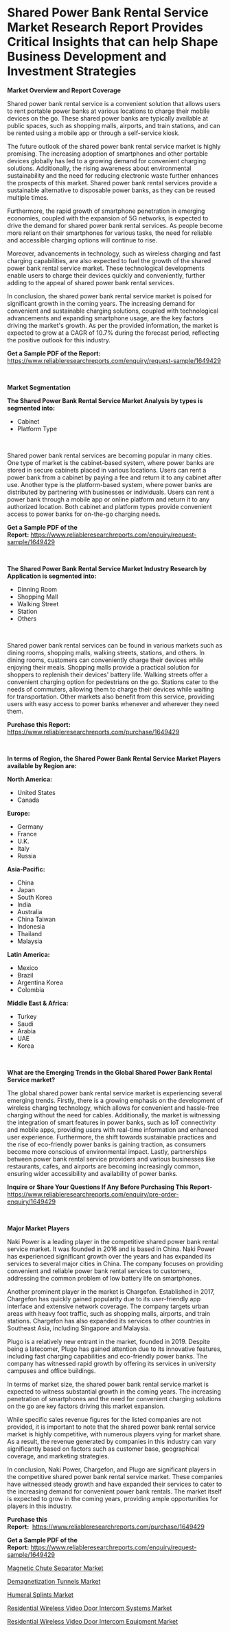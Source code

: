 <p><h1>Shared Power Bank Rental Service Market Research Report Provides Critical Insights that can help Shape Business Development and Investment Strategies</h1></p><p><strong>Market Overview and Report Coverage</strong></p>
<p><p>Shared power bank rental service is a convenient solution that allows users to rent portable power banks at various locations to charge their mobile devices on the go. These shared power banks are typically available at public spaces, such as shopping malls, airports, and train stations, and can be rented using a mobile app or through a self-service kiosk.</p><p>The future outlook of the shared power bank rental service market is highly promising. The increasing adoption of smartphones and other portable devices globally has led to a growing demand for convenient charging solutions. Additionally, the rising awareness about environmental sustainability and the need for reducing electronic waste further enhances the prospects of this market. Shared power bank rental services provide a sustainable alternative to disposable power banks, as they can be reused multiple times.</p><p>Furthermore, the rapid growth of smartphone penetration in emerging economies, coupled with the expansion of 5G networks, is expected to drive the demand for shared power bank rental services. As people become more reliant on their smartphones for various tasks, the need for reliable and accessible charging options will continue to rise.</p><p>Moreover, advancements in technology, such as wireless charging and fast charging capabilities, are also expected to fuel the growth of the shared power bank rental service market. These technological developments enable users to charge their devices quickly and conveniently, further adding to the appeal of shared power bank rental services.</p><p>In conclusion, the shared power bank rental service market is poised for significant growth in the coming years. The increasing demand for convenient and sustainable charging solutions, coupled with technological advancements and expanding smartphone usage, are the key factors driving the market's growth. As per the provided information, the market is expected to grow at a CAGR of 10.7% during the forecast period, reflecting the positive outlook for this industry.</p></p>
<p><strong>Get a Sample PDF of the Report:</strong> <a href="https://www.reliableresearchreports.com/enquiry/request-sample/1649429">https://www.reliableresearchreports.com/enquiry/request-sample/1649429</a></p>
<p>&nbsp;</p>
<p><strong>Market Segmentation</strong></p>
<p><strong>The Shared Power Bank Rental Service Market Analysis by types is segmented into:</strong></p>
<p><ul><li>Cabinet</li><li>Platform Type</li></ul></p>
<p>&nbsp;</p>
<p><p>Shared power bank rental services are becoming popular in many cities. One type of market is the cabinet-based system, where power banks are stored in secure cabinets placed in various locations. Users can rent a power bank from a cabinet by paying a fee and return it to any cabinet after use. Another type is the platform-based system, where power banks are distributed by partnering with businesses or individuals. Users can rent a power bank through a mobile app or online platform and return it to any authorized location. Both cabinet and platform types provide convenient access to power banks for on-the-go charging needs.</p></p>
<p><strong>Get a Sample PDF of the Report:</strong>&nbsp;<a href="https://www.reliableresearchreports.com/enquiry/request-sample/1649429">https://www.reliableresearchreports.com/enquiry/request-sample/1649429</a></p>
<p>&nbsp;</p>
<p><strong>The Shared Power Bank Rental Service Market Industry Research by Application is segmented into:</strong></p>
<p><ul><li>Dinning Room</li><li>Shopping Mall</li><li>Walking Street</li><li>Station</li><li>Others</li></ul></p>
<p>&nbsp;</p>
<p><p>Shared power bank rental services can be found in various markets such as dining rooms, shopping malls, walking streets, stations, and others. In dining rooms, customers can conveniently charge their devices while enjoying their meals. Shopping malls provide a practical solution for shoppers to replenish their devices' battery life. Walking streets offer a convenient charging option for pedestrians on the go. Stations cater to the needs of commuters, allowing them to charge their devices while waiting for transportation. Other markets also benefit from this service, providing users with easy access to power banks whenever and wherever they need them.</p></p>
<p><strong>Purchase this Report:</strong>&nbsp; <a href="https://www.reliableresearchreports.com/purchase/1649429">https://www.reliableresearchreports.com/purchase/1649429</a></p>
<p>&nbsp;</p>
<p><strong>In terms of Region, the Shared Power Bank Rental Service Market Players available by Region are:</strong></p>
<p>
    <p> <strong> North America: </strong>
        <ul>
            <li>United States</li>
            <li>Canada</li>
        </ul>
        </p> 
    <p> <strong> Europe: </strong>
        <ul>
            <li>Germany</li>
            <li>France</li>
            <li>U.K.</li>
            <li>Italy</li>
            <li>Russia</li>
        </ul>
        </p> 
    <p> <strong> Asia-Pacific: </strong>
        <ul>
            <li>China</li>
            <li>Japan</li>
            <li>South Korea</li>
            <li>India</li>
            <li>Australia</li>
            <li>China Taiwan</li>
            <li>Indonesia</li>
            <li>Thailand</li>
            <li>Malaysia</li>
        </ul>
        </p> 
    <p> <strong> Latin America: </strong>
        <ul>
            <li>Mexico</li>
            <li>Brazil</li>
            <li>Argentina Korea</li>
            <li>Colombia</li>
        </ul>
        </p> 
    <p> <strong> Middle East & Africa: </strong>
        <ul>
            <li>Turkey</li>
            <li>Saudi</li>
            <li>Arabia</li>
            <li>UAE</li>
            <li>Korea</li>
        </ul>
    </p>
    </p>
<p>&nbsp;</p>
<p><strong>What are the Emerging Trends in the Global Shared Power Bank Rental Service market?</strong></p>
<p><p>The global shared power bank rental service market is experiencing several emerging trends. Firstly, there is a growing emphasis on the development of wireless charging technology, which allows for convenient and hassle-free charging without the need for cables. Additionally, the market is witnessing the integration of smart features in power banks, such as IoT connectivity and mobile apps, providing users with real-time information and enhanced user experience. Furthermore, the shift towards sustainable practices and the rise of eco-friendly power banks is gaining traction, as consumers become more conscious of environmental impact. Lastly, partnerships between power bank rental service providers and various businesses like restaurants, cafes, and airports are becoming increasingly common, ensuring wider accessibility and availability of power banks.</p></p>
<p><strong>Inquire or Share Your Questions If Any Before Purchasing This Report</strong>- <a href="https://www.reliableresearchreports.com/enquiry/pre-order-enquiry/1649429">https://www.reliableresearchreports.com/enquiry/pre-order-enquiry/1649429</a></p>
<p>&nbsp;</p>
<p><strong>Major Market Players</strong></p>
<p><p>Naki Power is a leading player in the competitive shared power bank rental service market. It was founded in 2016 and is based in China. Naki Power has experienced significant growth over the years and has expanded its services to several major cities in China. The company focuses on providing convenient and reliable power bank rental services to customers, addressing the common problem of low battery life on smartphones.</p><p>Another prominent player in the market is Chargefon. Established in 2017, Chargefon has quickly gained popularity due to its user-friendly app interface and extensive network coverage. The company targets urban areas with heavy foot traffic, such as shopping malls, airports, and train stations. Chargefon has also expanded its services to other countries in Southeast Asia, including Singapore and Malaysia.</p><p>Plugo is a relatively new entrant in the market, founded in 2019. Despite being a latecomer, Plugo has gained attention due to its innovative features, including fast charging capabilities and eco-friendly power banks. The company has witnessed rapid growth by offering its services in university campuses and office buildings.</p><p>In terms of market size, the shared power bank rental service market is expected to witness substantial growth in the coming years. The increasing penetration of smartphones and the need for convenient charging solutions on the go are key factors driving this market expansion.</p><p>While specific sales revenue figures for the listed companies are not provided, it is important to note that the shared power bank rental service market is highly competitive, with numerous players vying for market share. As a result, the revenue generated by companies in this industry can vary significantly based on factors such as customer base, geographical coverage, and marketing strategies.</p><p>In conclusion, Naki Power, Chargefon, and Plugo are significant players in the competitive shared power bank rental service market. These companies have witnessed steady growth and have expanded their services to cater to the increasing demand for convenient power bank rentals. The market itself is expected to grow in the coming years, providing ample opportunities for players in this industry.</p></p>
<p><strong>Purchase this Report:</strong>&nbsp;&nbsp;<a href="https://www.reliableresearchreports.com/purchase/1649429">https://www.reliableresearchreports.com/purchase/1649429</a></p>
<p></p>
<p><strong>Get a Sample PDF of the Report:</strong>&nbsp;<a href="https://www.reliableresearchreports.com/enquiry/request-sample/1649429">https://www.reliableresearchreports.com/enquiry/request-sample/1649429</a></p>
<p><p><a href="https://medium.com/@alanwatkins6h/magnetic-chute-separator-market-insight-market-trends-growth-forecasted-from-2023-to-2030-eff1bfbfdb0f">Magnetic Chute Separator Market</a></p><p><a href="https://medium.com/@walterstanley64/demagnetization-tunnels-market-size-market-outlook-and-market-forecast-2023-to-2030-0ad2aa9e32b1">Demagnetization Tunnels Market</a></p><p><a href="https://www.linkedin.com/pulse/humeral-splints-market-size-share-global-analysis-report/">Humeral Splints Market</a></p><p><a href="https://github.com/YashRP12/Market-Research-Report-List-1/blob/main/residential-wireless-video-door-intercom-systems-market.md">Residential Wireless Video Door Intercom Systems Market</a></p><p><a href="https://github.com/Chiragrp25/Market-Research-Report-List-1/blob/main/residential-wireless-video-door-intercom-equipment-market.md">Residential Wireless Video Door Intercom Equipment Market</a></p></p>